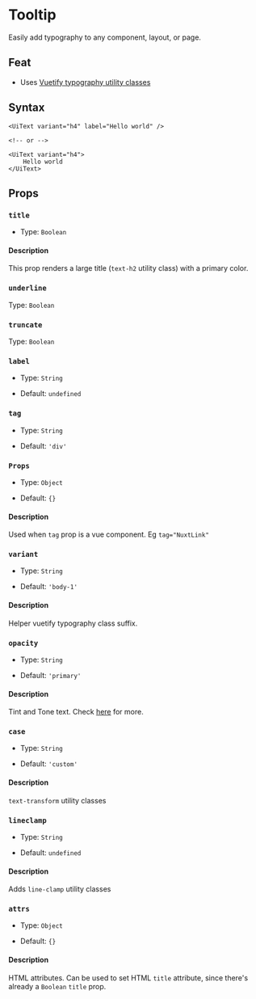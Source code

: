 # Tooltip

Easily add typography to any component, layout, or page.

## Feat

- Uses [Vuetify typography utility classes](https://vuetifyjs.com/en/styles/text-and-typography/#typography)

## Syntax

```vue
<UiText variant="h4" label="Hello world" />

<!-- or -->

<UiText variant="h4">
    Hello world
</UiText>
```

## Props

### `title`

- Type: `Boolean`

#### Description

This prop renders a large title (`text-h2` utility class) with a primary color.

### `underline`

Type: `Boolean`

### `truncate`

Type: `Boolean`

### `label`

- Type: `String`

- Default: `undefined`

### `tag`

- Type: `String`

- Default: `'div'`

### `Props`

- Type: `Object`

- Default: `{}`

#### Description

Used when `tag` prop is a vue component. Eg `tag="NuxtLink"`

### `variant`

- Type: `String`

- Default: `'body-1'`

#### Description

Helper vuetify typography class suffix.

### `opacity`

- Type: `String`

- Default: `'primary'`

#### Description

Tint and Tone text. Check [here](https://vuetifyjs.com/en/styles/text-and-typography/#opacity) for more.

### `case`

- Type: `String`

- Default: `'custom'`

#### Description

`text-transform` utility classes

### `lineclamp`

- Type: `String`

- Default: `undefined`

#### Description

Adds `line-clamp` utility classes

### `attrs`

- Type: `Object`

- Default: `{}`

#### Description

HTML attributes. Can be used to set HTML `title` attribute, since there's already a `Boolean` `title` prop.
